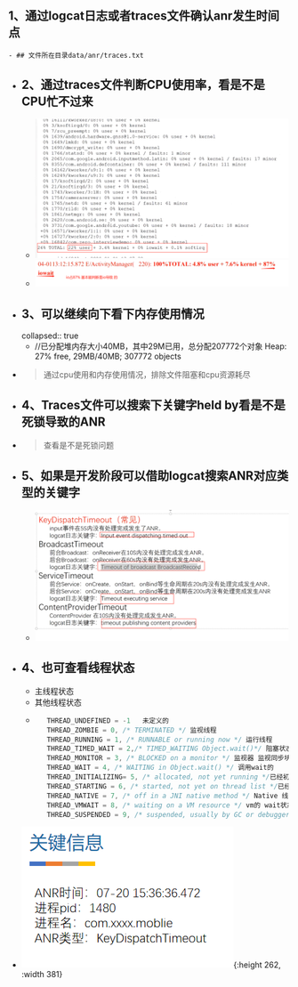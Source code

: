## 1、通过logcat日志或者traces文件确认anr发生时间点
	- ## 文件所在目录data/anr/traces.txt
- ## 2、通过traces文件判断CPU使用率，看是不是CPU忙不过来
	- ![image.png](../assets/image_1692885548161_0.png)
	- ![image.png](../assets/image_1692886469453_0.png)
- ## 3、可以继续向下看下内存使用情况
  collapsed:: true
	- //已分配堆内存大小40MB，其中29M已用，总分配207772个对象
	  Heap: 27% free, 29MB/40MB; 307772 objects
- >通过cpu使用和内存使用情况，排除文件阻塞和cpu资源耗尽
- ## 4、Traces文件可以搜索下关键字held by看是不是死锁导致的ANR
- > 查看是不是死锁问题
- ## 5、如果是开发阶段可以借助logcat搜索ANR对应类型的关键字
	- ![image.png](../assets/image_1692886275878_0.png)
- ## 4、也可查看线程状态
	- 主线程状态
	- 其他线程状态
	- ```java
	     THREAD_UNDEFINED = -1   未定义的
	     THREAD_ZOMBIE = 0, /* TERMINATED */ 监视线程
	     THREAD_RUNNING = 1, /* RUNNABLE or running now */ 运行线程
	     THREAD_TIMED_WAIT = 2,/* TIMED_WAITING Object.wait()*/ 阻塞状态 
	     THREAD_MONITOR = 3, /* BLOCKED on a monitor */ 监视器 监视同步块
	     THREAD_WAIT = 4, /* WAITING in Object.wait() */ 调用wait的
	     THREAD_INITIALIZING= 5, /* allocated, not yet running */已经初始化了 但是还没运行
	     THREAD_STARTING = 6, /* started, not yet on thread list */已经start 但是没运行的
	     THREAD_NATIVE = 7, /* off in a JNI native method */ Native 线程
	     THREAD_VMWAIT = 8, /* waiting on a VM resource */ vm的 wait状态
	     THREAD_SUSPENDED = 9, /* suspended, usually by GC or debugger*/  gc和 debug的
	  ```
- ![image.png](../assets/image_1692884445666_0.png){:height 262, :width 381}